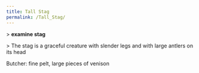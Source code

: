 ```yaml
---
title: Tall Stag
permalink: /Tall_Stag/
---
```


\> **examine stag**

\> The stag is a graceful creature with slender legs and with large
antlers on its head

Butcher: fine pelt, large pieces of venison